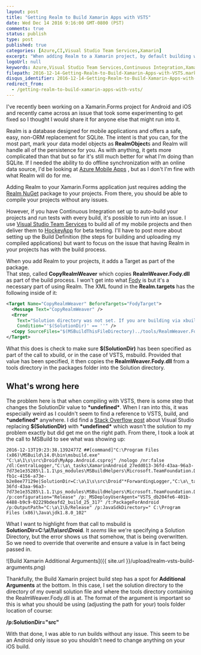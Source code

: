 ```yaml
---
layout: post
title: "Getting Realm to Build Xamarin Apps with VSTS"
date: Wed Dec 14 2016 9:16:00 GMT-0800 (PST)
comments: true
status: publish
type: post
published: true
categories: [Azure,CI,Visual Studio Team Services,Xamarin]
excerpt: "When adding Realm to a Xamarin project, by default building with Visual Studio Team Services is broken.  This post will explain how to get it to work."
logoUrl: null
keywords: Azure,Visual Studio Team Services,Continuous Integration,Xamarin,Realm
filepath: 2016-12-14-Getting-Realm-to-Build-Xamarin-Apps-with-VSTS.markdown
disqus_identifier: 2016-12-14-Getting-Realm-to-Build-Xamarin-Apps-with-VSTS
redirect_from: 
  - /getting-realm-to-build-xamarin-apps-with-vsts/
---
```


I've recently been working on a Xamarin.Forms project for Android and 
iOS and recently came across an issue that took some experimenting to get
fixed so I thought I would share it for anyone else that might run into it.

Realm is a database designed for mobile applications and offers a safe,
easy, non-ORM replacement for SQLite.  The intent is that you can, for the
most part, mark your data model objects as **RealmObject**s and Realm 
will handle all of the persistence for you.  As with anything, it gets
more complicated than that but so far it's still much better for what
I'm doing than SQLite.  If I needed the ability to do offline synchronization
with an online data source, I'd be looking at [Azure Mobile Apps](https://azure.microsoft.com/en-us/services/app-service/mobile/)
, but as I don't I'm fine with what Realm will do for me.

Adding Realm to your Xamarin.Forms application just requires adding the 
[Realm NuGet](https://www.nuget.org/packages/Realm/) package to your projects.
From there, you should be able to compile your projects without any issues.

However, if you have Continuous Integration set up to auto-build your projects
and run tests with every build, it's possible to run into an issue.  I use
[Visual Studio Team Services](https://www.visualstudio.com/team-services/) to
build all of my mobile projects and then deliver them to [HockeyApp](http://hockeyapp.net)
for beta testing.  I'll have to post more about setting up the Build Definition
(the steps for building and uploading my compiled applications) but want to 
focus on the issue that having Realm in your projects has with the build
process.

When you add Realm to your projects, it adds a Target as part of the package.  
That step, called **CopyRealmWeaver** which copies **RealmWeaver.Fody.dll** as
part of the build process.  I won't get into what [Fody](https://github.com/Fody/Fody)
is but it's a necessary part of using Realm.  The XML found in the **Realm.targets**
has the following inside of it:  

```xml
<Target Name="CopyRealmWeaver" BeforeTargets="FodyTarget">
  <Message Text="CopyRealmWeaver" />
  <Error 
    Text="Solution directory was not set. If you are building via xbuild, specify by adding a /p:SolutionDir=/path/to/solution/folder argument. See github.com/realm/realm-dotnet/issues/656"
    Condition="'$(SolutionDir)' == ''" />
  <Copy SourceFiles="$(MSBuildThisFileDirectory)../tools/RealmWeaver.Fody.dll" DestinationFolder="$(SolutionDir)/Tools" />
</Target>
```

What this does is check to make sure **$(SolutionDir)** has been specified
as part of the call to xbuild, or in the case of VSTS, msbuild.  Provided that
value has been specified, it then copies the **RealmWeaver.Fody.dll** from a tools
directory in the packages folder into the Solution directory.

## What's wrong here

The problem here is that when compiling with VSTS, there is some step that changes
the SolutionDir value to **\*undefined\***.  When I ran into this, it was 
especially weird as I couldn't seem to find a reference to VSTS, build, and
**\*undefined\*** anywhere.  I did find a [Stack Overflow post](http://stackoverflow.com/questions/635346/prebuild-event-in-visual-studio-replacing-solutiondir-with-undefined) 
about Visual Studio replacing **$(SolutionDir)** with **\*undefined\*** which
wasn't the solution to my problem exactly but did get me on the right path.  From there, 
I took a look at the call to MSBuild to see what was showing up:

```
2016-12-13T19:23:38.1392477Z ##[command]"C:\Program Files (x86)\MSBuild\14.0\bin\msbuild.exe" "C:\a\1\s\src\Droid\MyApp.Android.csproj" /nologo /nr:false /dl:CentralLogger,"C:\a\_tasks\XamarinAndroid_27edd013-36fd-43aa-96a3-7d73e1e35285\1.1.1\ps_modules\MSBuildHelpers\Microsoft.TeamFoundation.DistributedTask.MSBuild.Logger.dll";"RootDetailId=39592de0-fb1c-4156-a73e-b2e8ee77129e|SolutionDir=C:\a\1\s\src\Droid"*ForwardingLogger,"C:\a\_tasks\XamarinAndroid_27edd013-36fd-43aa-96a3-7d73e1e35285\1.1.1\ps_modules\MSBuildHelpers\Microsoft.TeamFoundation.DistributedTask.MSBuild.Logger.dll"  /p:configuration="Release" /p:_MSDeployUserAgent="VSTS_db204fe6-401b-4488-b9c9-02229bdeafd2_build_25_317" /t:PackageForAndroid /p:OutputPath="C:\a\1\b/Release" /p:JavaSdkDirectory=" C:\Program Files (x86)\Java\jdk1.8.0_102"
```

What I want to highlight from that call to msbuild is **SolutionDir=C:\a\1\s\src\Droid**.  It 
*seems* like we're specifying a Solution Directory, but the error shows us that somehow,
that is being overwritten.  So we need to override that overwrite and ensure a value
is in fact being passed in. 

![Build Xamarin Additional Arguments]({{ site.url }}/upload/realm-vsts-build-arguments.png)

Thankfully, the Build Xamarin project build step has a spot for **Additional Arguments** at
the bottom.  In this case, I set the solution directory to the directory of my overall solution
file and where the tools directory containing the RealmWeaver.Fody.dll is at.  The format
of the argument is important so this is what you should be using (adjusting the path for your)
tools folder location of course:

**/p:SolutionDir="src"**

With that done, I was able to run builds without any issue.  This seem to be an Android only
issue so you shouldn't need to change anything on your iOS build.  
